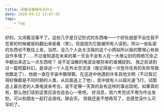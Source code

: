 ```yaml
---
title: 闲着没事再写点什么
date: 2020-04-11 13:07:55
tags:
    - Tag
---
```

好的，又闲着没事干了。这些几乎是日记形式的东西唯一一个好处就是不会在我不在家的时候被爸妈翻出来偷看（笑）。但是因为它能被所有人读到，所以一些私密的东西也不敢往上发。当然，没几个人会关注我的这个小网站所以我的警惕心有些自作多情了……不过谁知道在未来的某一天会不会有人在一大堆尘封的网络冗余之中翻出来这么一点东西呢？
说不定溢散的电波会被将来的谁捕捉到。
我之前读到过一篇短篇科幻，是讲述一个人在外太空流浪（我记得是一次登月任务的失败导致他飘走了），他就一直在宇宙中飘呀飘，在这途中他遇到许多其他文明（不过我记得好像都是不同时期的人类，从后面追上了他），其中就有人以超光速飞行，试图追上最古老的人类电波来考古。说不定哪一天真的会有这样的事出现呢。如果真的有，那么他们读到这里应该也会会心一笑吧。
好消息，周六考完试不用为作业发愁，可以和朋友一起打会游戏，聊会天。
但我还是不想再写了，总感觉没什么可写的了。
